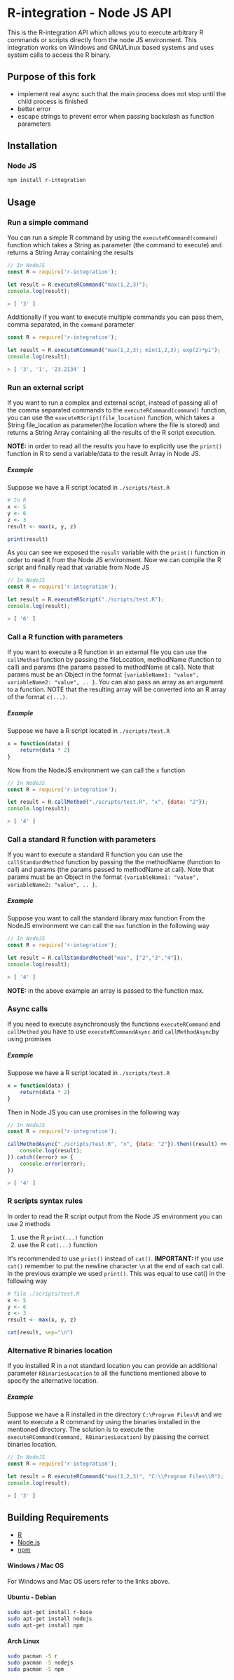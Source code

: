 # R-integration - Node JS  API

This is the R-integration API which allows you to execute arbitrary R commands or scripts directly from the node JS environment. This integration works on Windows and GNU/Linux based systems and uses system calls to access the R binary.

## Purpose of this fork
- implement real async such that the main process does not stop until the child process is finished
- better error
- escape strings to prevent error when passing backslash as function parameters

## Installation

### Node JS

```bash
npm install r-integration
```

## Usage

### Run a simple command
You can run a simple R command by using the `executeRCommand(command)` function which takes a String as parameter (the command to execute) and returns a String Array containing the results
```js
// In NodeJS
const R = require('r-integration');

let result = R.executeRCommand("max(1,2,3)");
console.log(result);

> [ '3' ]
```

Additionally if you want to execute multiple commands you can pass them, comma separated, in the `command` parameter

```js
const R = require('r-integration');

let result = R.executeRCommand("max(1,2,3); min(1,2,3); exp(2)*pi");
console.log(result);

> [ '3', '1', '23.2134' ]
```

### Run an external script
If you want to run a complex and external script, instead of passing all of the comma separated commands to the `executeRCommand(command)` function, you can use the `executeRScript(file_location)` function, which takes a String file_location as parameter(the location where the file is stored) and returns a String Array containing all the results of the R script execution.

**NOTE:** in order to read all the results you have to explicitly use the `print()` function in R to send a variable/data to the result Array in Node JS.

##### Example
Suppose we have a R script located in `./scripts/test.R`
```R
# In R
x <- 5
y <- 6
z <- 3
result <- max(x, y, z)

print(result)
```
As you can see we exposed the `result` variable with the `print()` function in order to read it from the Node JS environment. Now we can compile the R script and finally read that variable from Node JS
```js
// In NodeJS
const R = require('r-integration');

let result = R.executeRScript("./scripts/test.R");
console.log(result);

> [ '6' ]
```

### Call a R function with parameters
If you want to execute a R function in an external file you can use the `callMethod` function by passing the fileLocation, methodName (function to call) and params (the params passed to methodName at call). Note that params must be an Object in the format `{variableName1: "value", variableName2: "value", .. }`. 
You can also pass an array as an argument to a function. NOTE that the resulting array will be converted into an R array of the format `c(...)`.

##### Example
Suppose we have a R script located in `./scripts/test.R`
```R
x = function(data) {
    return(data * 2)
}
```
Now from the NodeJS environment we can call the `x` function 
```js
// In NodeJS
const R = require('r-integration');

let result = R.callMethod("./scripts/test.R", "x", {data: "2"});
console.log(result);

> [ '4' ]
```

### Call a standard R function with parameters
If you want to execute a standard R function you can use the `callStandardMethod` function by passing the the methodName (function to call) and params (the params passed to methodName at call). Note that params must be an Object in the format `{variableName1: "value", variableName2: "value", .. }`. 

##### Example
Suppose you want to call the standard library max function
From the NodeJS environment we can call the `max` function in the following way
```js
// In NodeJS
const R = require('r-integration');

let result = R.callStandardMethod("max", ["2","3","4"]);
console.log(result);

> [ '4' ]
```
**NOTE:** in the above example an array is passed to the function max.

### Async calls
If you need to execute asynchronously the functions `executeRCommand` and `callMethod` you have to use `executeRCommandAsync` and `callMethodAsync`by using promises


##### Example
Suppose we have a R script located in `./scripts/test.R`
```R
x = function(data) {
    return(data * 2)
}
```
Then in Node JS you can use promises in the following way
```js
// In NodeJS
const R = require('r-integration');

callMethodAsync("./scripts/test.R", "x", {data: "2"}).then((result) => {
    console.log(result);
}).catch((error) => {
    console.error(error);
})

> [ '4' ]
```


### R scripts syntax rules
In order to read the R script output from the Node JS environment you can use 2 methods
 1. use the R `print(...)` function 
 2. use the R `cat(...)` function

It's recommended to use `print()`  instead of `cat()`. 
**IMPORTANT:** If you use `cat()`  remember to put the newline character `\n` at the end of each cat call. 
In the previous example we used `print()`. This was equal to use cat() in the following way
```R
# file ./scripts/test.R
x <- 5
y <- 6
z <- 3
result <- max(x, y, z)

cat(result, sep="\n")
```

### Alternative R binaries location
If you installed R in a not standard location you can provide an additional parameter `RBinariesLocation` to all the functions mentioned above to specify the alternative location. 

##### Example
Suppose we have a R installed in the directory `C:\Program Files\R` and we want to execute a R command by using the binaries installed in the mentioned directory. The solution is to execute the `executeRCommand(command, RBinariesLocation)` by passing the correct binaries location.
```js
// In NodeJS
const R = require('r-integration');

let result = R.executeRCommand("max(1,2,3)", "C:\\Program Files\\R");
console.log(result);

> [ '3' ]
```

## Building Requirements
-   [R](https://www.r-project.org/)
-   [Node.js](https://nodejs.org)
-   [npm](https://www.npmjs.com/)

#### Windows / Mac OS
For Windows and Mac OS users refer to the links above.

#### Ubuntu - Debian
```bash
sudo apt-get install r-base
sudo apt-get install nodejs
sudo apt-get install npm
```

#### Arch Linux
```bash
sudo pacman -S r
sudo pacman -S nodejs
sudo pacman -S npm
```
